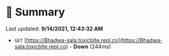 # 📖 Summary
Last updated: **9/14/2021, 12:43:32 AM**

- `GET` [https://Bhadwa-sala.toxicblte.repl.co](https://Bhadwa-sala.toxicblte.repl.co) - **Down** (244ms)
